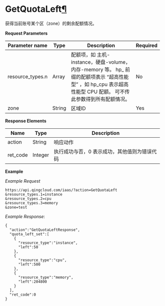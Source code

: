 ---
---

# GetQuotaLeft[¶](#getquotaleft "永久链接至标题")

获得当前账号某个区（zone）的剩余配额情况。

**Request Parameters**

| Parameter name | Type | Description | Required |
| --- | --- | --- | --- |
| resource_types.n | Array | 配额项，如 主机-instance，硬盘-volume，内存-memory 等。 hp_ 前缀的配额项表示 “超高性能型” ，如 hp_cpu 表示超高性能型 CPU 配额。 可不传此参数得到所有配额情况。 | No |
| zone | String | 区域ID | Yes |

**Response Elements**

| Name | Type | Description |
| --- | --- | --- |
| action | String | 响应动作 |
| ret_code | Integer | 执行成功与否，0 表示成功，其他值则为错误代码 |

**Example**

_Example Request_

```
https://api.qingcloud.com/iaas/?action=GetQuotaLeft
&resource_types.1=instance
&resource_types.2=cpu
&resource_types.3=memory
&zone=test
```

_Example Response_:

```
{
  "action":"GetQuotaLeftResponse",
  "quota_left_set":[
    {
      "resource_type":"instance",
      "left":50
    },
    {
      "resource_type":"cpu",
      "left":500
    },
    {
      "resource_type":"memory",
      "left":204800
    }
  ],
  "ret_code":0
}
```
